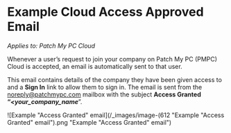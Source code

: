 # Example Cloud Access Approved Email

_Applies to: Patch My PC Cloud_

Whenever a user’s request to join your company on Patch My PC (PMPC) Cloud is accepted, an email is automatically sent to that user.

This email contains details of the company they have been given access to and a **Sign In** link to allow them to sign in. The email is sent from the [noreply@patchmypc.com](mailto:noreply@patchmypc.com) mailbox with the subject **Access Granted “**_**\<your\_company\_name**_”.

![Example &#x22;Access Granted&#x22; email](/_images/image-(612 "Example &#x22;Access Granted&#x22; email").png "Example &#x22;Access Granted&#x22; email")